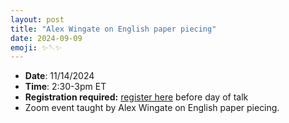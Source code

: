 ```yaml
---
layout: post
title: "Alex Wingate on English paper piecing"
date: 2024-09-09
emoji: ✨🪡✨
---
```


* **Date**: 11/14/2024
* **Time**: 2:30-3pm ET
* **Registration required:** [register here](https://virginia.zoom.us/meeting/register/tJwtdO6gpzkrGNAy_BpSoFeLlq-DkmuqN6ap) before day of talk
* Zoom event taught by Alex Wingate on English paper piecing.
